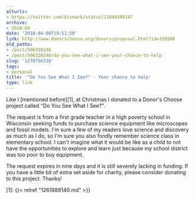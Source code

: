 ```yaml
---
alturls:
- https://twitter.com/bismark/status/11840389147
archive:
- 2010-04
date: '2010-04-08T19:51:50'
link: http://www.donorschoose.org/donors/proposal.html?id=339508
old_paths:
- /post/506338246
- /post/506338246/do-you-see-what-i-see-your-chance-to-help
slug: '1270756310'
tags:
- personal
title: '"Do You See What I See?" - Your chance to help'
type: link
---
```


Like I [mentioned before][1], at Christmas I donated to a Donor's Choose
project called "Do You See What I See?".

The request is from a first grade teacher in a high poverty school in
Wisconsin seeking funds to purchase science equipment like microscopes and
fossil models.  I'm sure a few of my readers love science and discovery as
much as I do, so I'm sure you also fondly remember science class in
elementary school.  I can't imagine what it would be like as a child to
not have the opportunities to explore and learn just because my school
district was too poor to buy equipment.

The request expires in nine days and it is still severely lacking in
funding.  If you have a little bit of extra set aside for charity, please
consider donating to this project.  Thanks!

[1]: {{< relref "1261888140.md" >}}
